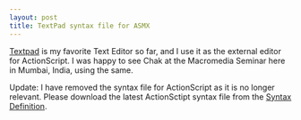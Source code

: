 ```yaml
---
layout: post
title: TextPad syntax file for ASMX
---
```


[Textpad](http://www.textpad.com/) is my favorite Text Editor so far, and I use it as the external editor for ActionScript. I was happy to see Chak at the Macromedia Seminar here in Mumbai, India, using the same.

Update: I have removed the syntax file for ActionScript as it is no longer relevant. Please download the latest ActionSctipt syntax file from the [Syntax Definition](http://www.textpad.com/add-ons/syna2g.html).